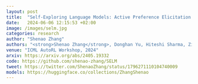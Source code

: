 ```yaml
---
layout: post
title:  "Self-Exploring Language Models: Active Preference Elicitation for Online Alignment"
date:   2024-06-06 12:15:53 +02:00
image: /images/selm.jpg
categories: research
author: "Shenao Zhang"
authors: "<strong>Shenao Zhang</strong>, Donghan Yu, Hiteshi Sharma, Ziyi Yang, Shuohang Wang, Hany Hassan, Zhaoran Wang"
venue: "ICML AutoRL Workshop, 2024"
arxiv: https://arxiv.org/abs/2405.19332
code: https://github.com/shenao-zhang/SELM
tweet: https://twitter.com/ShenaoZhang/status/1796271110104740009
models: https://huggingface.co/collections/ZhangShenao
---
```

